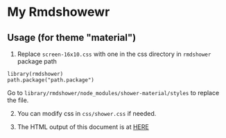 # My Rmdshowewr

## Usage (for theme "material")

1. Replace `screen-16x10.css` with one in the css directory
in `rmdshower` package path

```{r}
library(rmdshower)
path.package("path.package")
```

  Go to `library/rmdshower/node_modules/shower-material/styles` to
replace the file.

2. You can modify css in `css/shower.css` if needed.

3. The HTML output of this document is at [HERE](index.html)
